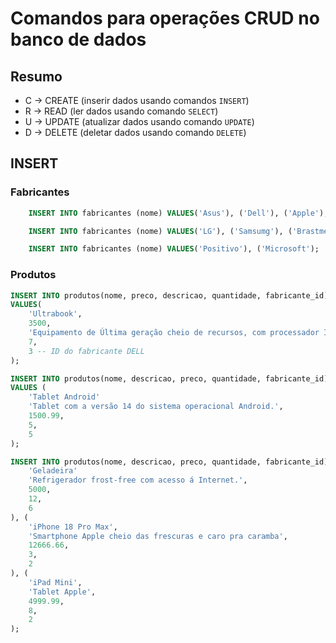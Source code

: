 # Comandos para operações CRUD no banco de dados

## Resumo

- C -> CREATE (inserir dados usando comandos `INSERT`) 
- R -> READ (ler dados usando comando `SELECT`)
- U -> UPDATE (atualizar dados usando comando `UPDATE`)
- D -> DELETE (deletar dados usando comando `DELETE`)

## INSERT

### Fabricantes

```sql
    INSERT INTO fabricantes (nome) VALUES('Asus'), ('Dell'), ('Apple');

    INSERT INTO fabricantes (nome) VALUES('LG'), ('Samsumg'), ('Brastmep');

    INSERT INTO fabricantes (nome) VALUES('Positivo'), ('Microsoft');

```

### Produtos
```sql
INSERT INTO produtos(nome, preco, descricao, quantidade, fabricante_id) 
VALUES(
    'Ultrabook', 
    3500,
    'Equipamento de Última geração cheio de recursos, com processador Intel Core i9 do balacobaco.',
    7,
    3 -- ID do fabricante DELL
);

INSERT INTO produtos(nome, descricao, preco, quantidade, fabricante_id) 
VALUES (
    'Tablet Android'
    'Tablet com a versão 14 do sistema operacional Android.',
    1500.99,
    5,
    5
);

INSERT INTO produtos(nome, descricao, preco, quantidade, fabricante_id) VALUES (
    'Geladeira'
    'Refrigerador frost-free com acesso á Internet.',
    5000,
    12,
    6
), (
    'iPhone 18 Pro Max',
    'Smartphone Apple cheio das frescuras e caro pra caramba',
    12666.66,
    3,
    2
), (
    'iPad Mini',
    'Tablet Apple',
    4999.99,
    8,
    2
);
```